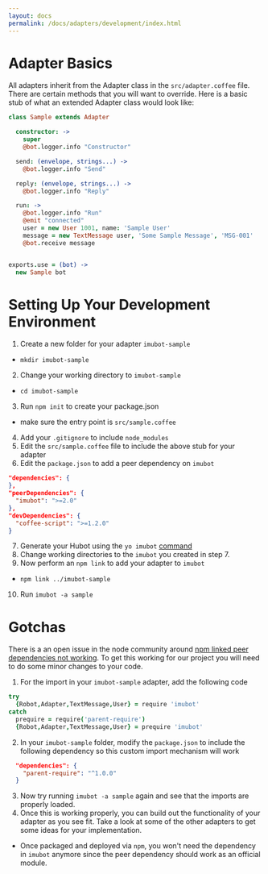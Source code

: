 ```yaml
---
layout: docs
permalink: /docs/adapters/development/index.html
---
```


# Adapter Basics

All adapters inherit from the Adapter class in the `src/adapter.coffee` file.  There are certain methods that you will want to override.  Here is a basic stub of what an extended Adapter class would look like:

```coffee
class Sample extends Adapter

  constructor: ->
    super
    @bot.logger.info "Constructor"

  send: (envelope, strings...) ->
    @bot.logger.info "Send"

  reply: (envelope, strings...) ->
    @bot.logger.info "Reply"

  run: ->
    @bot.logger.info "Run"
    @emit "connected"
    user = new User 1001, name: 'Sample User'
    message = new TextMessage user, 'Some Sample Message', 'MSG-001'
    @bot.receive message


exports.use = (bot) ->
  new Sample bot
```

# Setting Up Your Development Environment

1. Create a new folder for your adapter `imubot-sample`
  - `mkdir imubot-sample`
2. Change your working directory to `imubot-sample`
  - `cd imubot-sample`
3. Run `npm init` to create your package.json
  - make sure the entry point is `src/sample.coffee`
4. Add your `.gitignore` to include `node_modules`
5. Edit the `src/sample.coffee` file to include the above stub for your adapter
6. Edit the `package.json` to add a peer dependency on `imubot`

  ```json
  "dependencies": {
  },
  "peerDependencies": {
    "imubot": ">=2.0"
  },
  "devDependencies": {
    "coffee-script": ">=1.2.0"
  }
  ```
  
7. Generate your Hubot using the `yo imubot` [command](https://imubot.github.com/docs/)
8. Change working directories to the `imubot` you created in step 7.
9. Now perform an `npm link` to add your adapter to `imubot`
  - `npm link ../imubot-sample`
10. Run `imubot -a sample`

# Gotchas

There is a an open issue in the node community around [npm linked peer dependencies not working](https://github.com/npm/npm/issues/5875).  To get this working for our project you will need to do some minor changes to your code.

1. For the import in your `imubot-sample` adapter, add the following code
```coffee
try
  {Robot,Adapter,TextMessage,User} = require 'imubot'
catch
  prequire = require('parent-require')
  {Robot,Adapter,TextMessage,User} = prequire 'imubot'
  ```
2. In your `imubot-sample` folder, modify the `package.json` to include the following dependency so this custom import mechanism will work
```json
  "dependencies": {
    "parent-require": "^1.0.0"
  }
  ```
3. Now try running `imubot -a sample` again and see that the imports are properly loaded.
4. Once this is working properly, you can build out the functionality of your adapter as you see fit.  Take a look at some of the other adapters to get some ideas for your implementation.
  - Once packaged and deployed via `npm`, you won't need the dependency in `imubot` anymore since the peer dependency should work as an official module.
